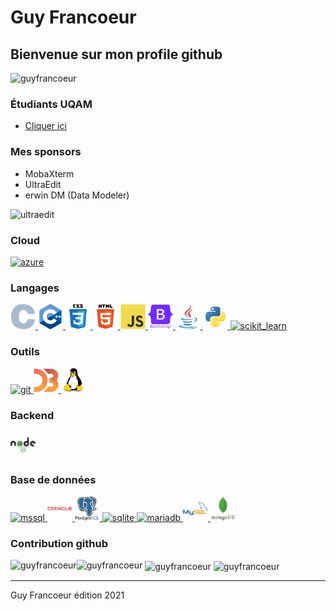 # Guy Francoeur

## Bienvenue sur mon profile github

<img src="https://komarev.com/ghpvc/?username=guyfrancoeur&label=Profile%20views&color=0e75b6&style=flat" alt="guyfrancoeur" />

###  Étudiants UQAM

 - [Cliquer ici](https://guyfrancoeur.github.io)

### Mes sponsors
 - MobaXterm
 - UltraEdit
 - erwin DM (Data Modeler)

<img src="https://d1yjjnpx0p53s8.cloudfront.net/styles/logo-thumbnail/s3/052011/ue.png?itok=Onka9NhI" alt="ultraedit" width="40" height="40"/>

### Cloud

  <a href="https://azure.microsoft.com/en-in/" target="_blank">
    <img src="https://www.vectorlogo.zone/logos/microsoft_azure/microsoft_azure-icon.svg" alt="azure" width="40" height="40"/> </a>

### Langages

  <a href="https://www.cprogramming.com/" target="_blank">
    <img src="https://raw.githubusercontent.com/devicons/devicon/master/icons/c/c-original.svg" alt="c" width="40" height="40"/> </a>
  <a href="https://www.w3schools.com/cpp/" target="_blank">
    <img src="https://raw.githubusercontent.com/devicons/devicon/master/icons/cplusplus/cplusplus-original.svg" alt="cplusplus" width="40" height="40"/> </a>
  <a href="https://www.w3schools.com/css/" target="_blank">
    <img src="https://raw.githubusercontent.com/devicons/devicon/master/icons/css3/css3-original-wordmark.svg" alt="css3" width="40" height="40"/> </a>  
  <a href="https://www.w3.org/html/" target="_blank">
    <img src="https://raw.githubusercontent.com/devicons/devicon/master/icons/html5/html5-original-wordmark.svg" alt="html5" width="40" height="40"/> </a>
  <a href="https://developer.mozilla.org/en-US/docs/Web/JavaScript" target="_blank">
    <img src="https://raw.githubusercontent.com/devicons/devicon/master/icons/javascript/javascript-original.svg" alt="javascript" width="40" height="40"/> </a>
  <a href="https://getbootstrap.com" target="_blank">
    <img src="https://raw.githubusercontent.com/devicons/devicon/master/icons/bootstrap/bootstrap-plain-wordmark.svg" alt="bootstrap" width="40" height="40"/> </a>
   <a href="https://www.java.com" target="_blank">
    <img src="https://raw.githubusercontent.com/devicons/devicon/master/icons/java/java-original.svg" alt="java" width="40" height="40"/> </a>
  <a href="https://www.python.org" target="_blank">
    <img src="https://raw.githubusercontent.com/devicons/devicon/master/icons/python/python-original.svg" alt="python" width="40" height="40"/> </a>
  <a href="https://scikit-learn.org/" target="_blank">
    <img src="https://upload.wikimedia.org/wikipedia/commons/0/05/Scikit_learn_logo_small.svg" alt="scikit_learn" width="40" height="40"/> </a>

### Outils

  <a href="https://git-scm.com/" target="_blank">
    <img src="https://www.vectorlogo.zone/logos/git-scm/git-scm-icon.svg" alt="git" width="40" height="40"/> </a>
  <a href="https://d3js.org/" target="_blank">
    <img src="https://raw.githubusercontent.com/devicons/devicon/master/icons/d3js/d3js-original.svg" alt="d3js" width="40" height="40"/> </a>
  <a href="https://www.linux.org/" target="_blank">
    <img src="https://raw.githubusercontent.com/devicons/devicon/master/icons/linux/linux-original.svg" alt="linux" width="40" height="40"/> </a>

### Backend

  <a href="https://nodejs.org" target="_blank">
    <img src="https://raw.githubusercontent.com/devicons/devicon/master/icons/nodejs/nodejs-original-wordmark.svg" alt="nodejs" width="40" height="40"/> </a>

### Base de données

  <a href="https://www.microsoft.com/en-us/sql-server" target="_blank">
    <img src="https://cdn.worldvectorlogo.com/logos/microsoft-sql-server.svg" alt="mssql" width="40" height="40"/> </a>
  <a href="https://www.oracle.com/" target="_blank">
    <img src="https://raw.githubusercontent.com/devicons/devicon/master/icons/oracle/oracle-original.svg" alt="oracle" width="40" height="40"/> </a>
  <a href="https://www.postgresql.org" target="_blank">
    <img src="https://raw.githubusercontent.com/devicons/devicon/master/icons/postgresql/postgresql-original-wordmark.svg" alt="postgresql" width="40" height="40"/> </a>
  <a href="https://www.sqlite.org/" target="_blank">
    <img src="https://www.vectorlogo.zone/logos/sqlite/sqlite-icon.svg" alt="sqlite" width="40" height="40"/> </a>
  <a href="https://mariadb.org/" target="_blank">
    <img src="https://www.vectorlogo.zone/logos/mariadb/mariadb-icon.svg" alt="mariadb" width="40" height="40"/> </a>
  <a href="https://www.mysql.com/" target="_blank">
    <img src="https://raw.githubusercontent.com/devicons/devicon/master/icons/mysql/mysql-original-wordmark.svg" alt="mysql" width="40" height="40"/> </a>
  <a href="https://www.mongodb.com/" target="_blank">
    <img src="https://raw.githubusercontent.com/devicons/devicon/master/icons/mongodb/mongodb-original-wordmark.svg" alt="mongodb" width="40" height="40"/> </a>
    
### Contribution github

<img src="https://github-profile-trophy.vercel.app/?username=guyfrancoeur&title=Commit,Followers" alt="guyfrancoeur" />
<img align="left" src="https://github-readme-stats.vercel.app/api/top-langs?username=guyfrancoeur&show_icons=true&locale=en&layout=compact" alt="guyfrancoeur" />
<img align="center" src="https://github-readme-stats.vercel.app/api?username=guyfrancoeur&show_icons=true&locale=en" alt="guyfrancoeur" />
<img align="center" src="https://github-readme-streak-stats.herokuapp.com/?user=guyfrancoeur&" alt="guyfrancoeur" />


---
Guy Francoeur édition 2021
